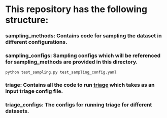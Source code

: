 # This repository has the following structure:
### sampling_methods: Contains code for sampling the dataset in different configurations.
### sampling_configs: Sampling configs which will be referenced for sampling_methods are provided in this directory.
``python test_sampling.py test_sampling_config.yaml``
### triage: Contains all the code to run [triage](https://github.com/dssg/triage) which takes as an input triage config file.
### triage_configs: The configs for running triage for different datasets.
